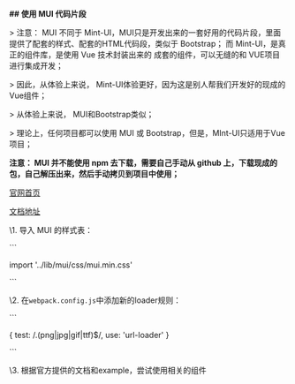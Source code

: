 **## 使用 MUI 代码片段**

\> 注意： MUI 不同于 Mint-UI，MUI只是开发出来的一套好用的代码片段，里面提供了配套的样式、配套的HTML代码段，类似于 Bootstrap； 而 Mint-UI，是真正的组件库，是使用 Vue 技术封装出来的 成套的组件，可以无缝的和 VUE项目进行集成开发；

\> 因此，从体验上来说， Mint-UI体验更好，因为这是别人帮我们开发好的现成的Vue组件；

\> 从体验上来说， MUI和Bootstrap类似；

\> 理论上，任何项目都可以使用 MUI 或 Bootstrap，但是，MInt-UI只适用于Vue项目；

**注意： MUI 并不能使用  npm 去下载，需要自己手动从 github 上，下载现成的包，自己解压出来，然后手动拷贝到项目中使用；**

[官网首页](http://dev.dcloud.net.cn/mui/)

[文档地址](http://dev.dcloud.net.cn/mui/ui/)

\1. 导入 MUI 的样式表：

\```

import '../lib/mui/css/mui.min.css'

\```

\2. 在`webpack.config.js`中添加新的loader规则：

\```

{ test: /\.(png|jpg|gif|ttf)$/, use: 'url-loader' }

\```

\3. 根据官方提供的文档和example，尝试使用相关的组件